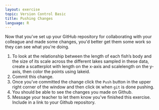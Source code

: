```yaml
---
layout: exercise
topic: Version Control Basic
title: Pushing Changes
language: R
---
```


Now that you've set up your GitHub repository for collaborating with your colleague
and made some changes, you'd better get them some work so they can see what
you're doing.

1. To look at the relationship between the length of each fish’s body and the size
   of its scale across the different lakes sampled in these data, create a
   scatterplot with length on the x-axis and scalelength on the y-axis, then color the
   points using lakeid.
2. Commit this change.
3. Once you've committed the change click the `Push` button in the upper right
   corner of the window and then click `OK` when `git` is done pushing.
4. You should be able to see the changes you made on Github.
5. Message your teacher to let them know you've finished this exercise. Include in
   a link to your Github repository. 
